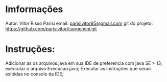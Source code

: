 # Imformações
Autor: Vitor Risso Parisi
email: parisivitor95@gmail.com 
git do projeto: https://github.com/parisivitor/capgemini.git

# Instruções:
Adicionar as os arquivos.java em sua IDE de preferencia com java SE > 13;
exercutar o arquivo Execucao.java;
Executar as instruções que serao exibidas no console da IDE;




